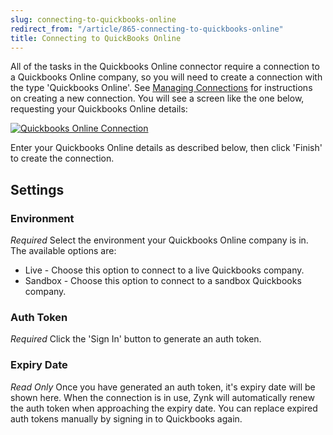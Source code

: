 ```yaml
---
slug: connecting-to-quickbooks-online
redirect_from: "/article/865-connecting-to-quickbooks-online"
title: Connecting to QuickBooks Online
---
```



All of the tasks in the Quickbooks Online connector require a connection to a Quickbooks Online company, so you will need to create a connection with the type 'Quickbooks Online'. See [Managing Connections](managing-connections) for instructions on creating a new connection. You will see a screen like the one below, requesting your Quickbooks Online details:



[![Quickbooks Online Connection](http://www.zynk.com/images/v2/quickbooks_online_connection.png)](http://www.zynk.com/images/v2/quickbooks_online_connection.png)



Enter your Quickbooks Online details as described below, then click 'Finish' to create the connection.

## Settings

### Environment
_Required_
Select the environment your Quickbooks Online company is in. The available options are:	  

- Live - Choose this option to connect to a live Quickbooks company.
- Sandbox - Choose this option to connect to a sandbox Quickbooks company.

### Auth Token
_Required_
Click the 'Sign In' button to generate an auth token.

### Expiry Date
_Read Only_
Once you have generated an auth token, it's expiry date will be shown here. When the connection is in use, Zynk will automatically renew the auth token when approaching the expiry date. You can replace expired auth tokens manually by signing in to Quickbooks again.